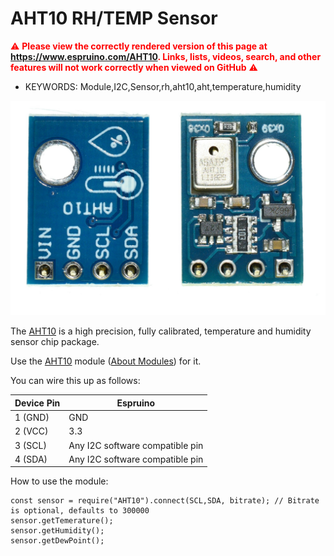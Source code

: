 <!--- Copyright (c) 2014 Gustav Karlström. See the file LICENSE for copying permission. -->
AHT10 RH/TEMP Sensor
=====================

<span style="color:red">:warning: **Please view the correctly rendered version of this page at https://www.espruino.com/AHT10. Links, lists, videos, search, and other features will not work correctly when viewed on GitHub** :warning:</span>

* KEYWORDS: Module,I2C,Sensor,rh,aht10,aht,temperature,humidity

![AHT10](AHT10.jpg)

The [AHT10](http://www.aosong.com/en/products-40.html) is a high precision, fully calibrated, temperature and humidity sensor chip package.

Use the [AHT10](/modules/AHT10.js) module ([About Modules](/Modules)) for it.

You can wire this up as follows:

| Device Pin | Espruino                         |
| ---------- | -------------------------------- |
| 1 (GND)    | GND                              |
| 2 (VCC)    | 3.3                              |
| 3 (SCL)    | Any I2C software compatible pin  |
| 4 (SDA)    | Any I2C software compatible pin  |

How to use the module:

```
const sensor = require("AHT10").connect(SCL,SDA, bitrate); // Bitrate is optional, defaults to 300000
sensor.getTemerature();
sensor.getHumidity();
sensor.getDewPoint();
```
